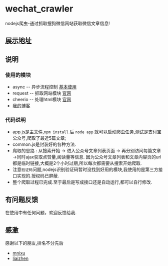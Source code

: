 # wechat_crawler
nodejs爬虫-通过抓取搜狗微信网站获取微信文章信息!

## [展示地址](http://nodejs999.com/wxlist)

## 说明
### 使用的模块
* async -- 异步流程控制  [基本使用](http://blog.csdn.net/zzwwjjdj1/article/details/51857959)
* request -- 抓取网站模块 [官网](https://www.npmjs.com/package/request)
* cheerio -- 处理html模块 [官网](https://www.npmjs.com/package/cheerio)
* [我的博客](http://blog.csdn.net/zzwwjjdj1/)

### 代码说明
* app.js是主文件,`npm install` 后 `node app` 就可以启动爬虫任务,测试是支付宝公众号,爬取了最近5篇文章;
* common.js是封装好的各种方法.
* 爬取的思路 : 从搜索开始 -> 进入公众号文章列表页面 -> 再分别访问每篇文章 ->同时ajax获取点赞量,阅读量等信息. 因为公众号文章列表和文章内容页的url都是临时链接,大概是2个小时过期,所以每次都需要从搜索开始爬取.
* 注意`验证码`问题,nodejs识别验证码暂时没找到好用的模块,我使用的是第三方接口实现的.授权码已屏蔽.
* 整个爬取过程已完成.至于最后是写成接口还是自动运行,都可以自行修改.

## 有问题反馈
在使用中有任何问题，欢迎反馈给我.

## 感激
感谢以下的朋友,排名不分先后

* [mnixu](https://github.com/mnixu/) 
* [liaizhen](https://github.com/liaizhen/)
